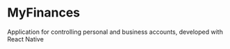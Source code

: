 # MyFinances
Application for controlling personal and business accounts, developed with React Native
